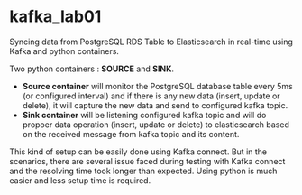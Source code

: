 # kafka_lab01
Syncing data from PostgreSQL RDS Table to Elasticsearch in real-time using Kafka and python containers.  

Two python containers :  **SOURCE** and **SINK**. 
- **Source container** will monitor the PostgreSQL database table every 5ms (or configured interval) and if there is any new data (insert, update or delete), it will capture the new data and send to configured kafka topic.
- **Sink container** will be listening configured kafka topic and will do propoer data operation (insert, update or delete) to elasticsearch based on the received message from kafka topic and its content.

This kind of setup can be easily done using Kafka connect. But in the scenarios, there are several issue faced during testing with Kafka connect and the resolving time took longer than expected. 
Using python is much easier and less setup time is required.

